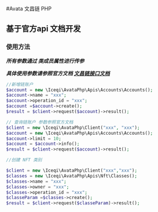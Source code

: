 #Avata 文昌链 PHP

## 基于官方api 文档开发

### 使用方法

***所有参数通过 类成员属性进行传参***

___具体使用参数请参照官方文档 [文昌链接口文档][1]___

[1]:https://apis.avata.bianjie.ai


```php 
//新增链账户
$account = new \Iceqi\AvataPhp\Apis\Accounts\Accounts();
$account->name = "xxx";
$account->operation_id = "xxx";
$account =$account->create();
$result = $client->request($account)->result();

// 查询链账户 参数参照官方文档
$client = new \Iceqi\AvataPhp\Client("xxx", "xxx");
$account = new \Iceqi\AvataPhp\Apis\Accounts\Accounts();
$account->limit = 10;
$account = $account->info();
$result = $client->request($account)->result();

//创建 NFT 类别

$client = new \Iceqi\AvataPhp\Client("xxx","xxx");
$classes = new \Iceqi\AvataPhp\Apis\Nft\Classes();
$classes->name = "xxx";
$classes->owner = "xxx";
$classes->operation_id = "xxx";
$classeParam =$classes->create();
$result = $client->request($classeParam)->result();
```

